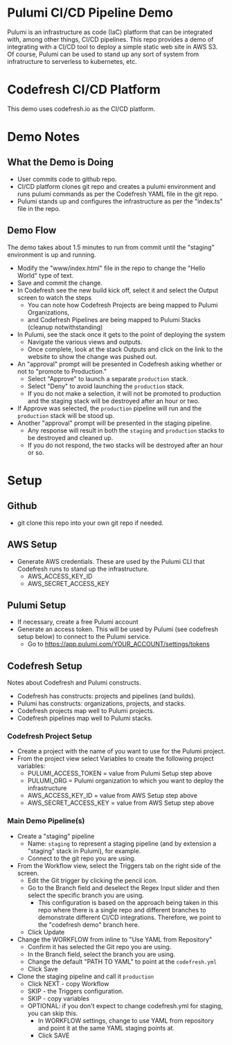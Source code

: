 # Pulumi CI/CD Pipeline Demo

Pulumi is an infrastructure as code (IaC) platform that can be integrated with, among other things, CI/CD pipelines.
This repo provides a demo of integrating with a CI/CD tool to deploy a simple static web site in AWS S3.
Of course, Pulumi can be used to stand up any sort of system from infratructure to serverless to kubernetes, etc.

# Codefresh CI/CD Platform

This demo uses codefresh.io as the CI/CD platform.

# Demo Notes

## What the Demo is Doing

- User commits code to github repo.
- CI/CD platform clones git repo and creates a pulumi environment and runs pulumi commands as per the Codefresh YAML file in the git repo.
- Pulumi stands up and configures the infrastructure as per the "index.ts" file in the repo.

## Demo Flow

The demo takes about 1.5 minutes to run from commit until the "staging" environment is up and running.

- Modify the "www/index.html" file in the repo to change the "Hello World" type of text.
- Save and commit the change.
- In Codefresh see the new build kick off, select it and select the Output screen to watch the steps
  - You can note how Codefresh Projects are being mapped to Pulumi Organizations,
  - and Codefresh Pipelines are being mapped to Pulumi Stacks (cleanup notwithstanding)
- In Pulumi, see the stack once it gets to the point of deploying the system
  - Navigate the various views and outputs.
  - Once complete, look at the stack Outputs and click on the link to the website to show the change was pushed out.
- An "approval" prompt will be presented in Codefresh asking whether or not to "promote to Production."
  - Select "Approve" to launch a separate `production` stack.
  - Select "Deny" to avoid launching the `production` stack.
  - If you do not make a selection, it will not be promoted to production and the staging stack will be destroyed after an hour or two.
- If Approve was selected, the `production` pipeline will run and the `production` stack will be stood up.
- Another "approval" prompt will be presented in the staging pipeline.
  - Any response will result in both the `staging` and `production` stacks to be destroyed and cleaned up.
  - If you do not respond, the two stacks will be destroyed after an hour or so.

# Setup

## Github

- git clone this repo into your own git repo if needed.

## AWS Setup

- Generate AWS credentials. These are used by the Pulumi CLI that Codefresh runs to stand up the infrastructure.
  - AWS_ACCESS_KEY_ID
  - AWS_SECRET_ACCESS_KEY

## Pulumi Setup

- If necessary, create a free Pulumi account
- Generate an access token. This will be used by Pulumi (see codefresh setup below) to connect to the Pulumi service.
  - Go to https://app.pulumi.com/YOUR_ACCOUNT/settings/tokens

## Codefresh Setup

Notes about Codefresh and Pulumi constructs.

- Codefresh has constructs: projects and pipelines (and builds).
- Pulumi has constructs: organizations, projects, and stacks.
- Codefresh projects map well to Pulumi projects.
- Codefresh pipelines map well to Pulumi stacks.

### Codefresh Project Setup

- Create a project with the name of you want to use for the Pulumi project.
- From the project view select Variables to create the following project variables:
  - PULUMI_ACCESS_TOKEN = value from Pulumi Setup step above
  - PULUMI_ORG = Pulumi organization to which you want to deploy the infrastructure
  - AWS_ACCESS_KEY_ID = value from AWS Setup step above
  - AWS_SECRET_ACCESS_KEY = value from AWS Setup step above

### Main Demo Pipeline(s)

- Create a "staging" pipeline
  - Name: `staging` to represent a staging pipeline (and by extension a "staging" stack in Pulumi), for example.
  - Connect to the git repo you are using.
- From the Workflow view, select the Triggers tab on the right side of the screen.
  - Edit the Git trigger by clicking the pencil icon.
  - Go to the Branch field and deselect the Regex Input slider and then select the specific branch you are using.
    - This configuration is based on the approach being taken in this repo where there is a single repo and different branches to demonstrate different CI/CD integrations. Therefore, we point to the "codefresh demo" branch here.
  - Click Update
- Change the WORKFLOW from inline to "Use YAML from Repository"
  - Confirm it has selected the Git repo you are using.
  - In the Branch field, select the branch you are using.
  - Change the default "PATH TO YAML" to point at the `codefresh.yml`
  - Click Save
- Clone the staging pipeline and call it `production`
  - Click NEXT - copy Workflow
  - SKIP - the Triggers configuration.
  - SKIP - copy variables
  - OPTIONAL: if you don't expect to change codefresh.yml for staging, you can skip this.
    - In WORKFLOW settings, change to use YAML from repository and point it at the same YAML staging points at.
    - Click SAVE
